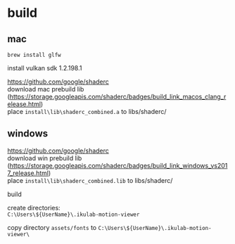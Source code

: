 # build

## mac

`brew install glfw`

install vulkan sdk 1.2.198.1

https://github.com/google/shaderc<br>
download mac prebuild lib (https://storage.googleapis.com/shaderc/badges/build_link_macos_clang_release.html)<br>
place `install\lib\shaderc_combined.a` to libs/shaderc/

## windows

https://github.com/google/shaderc<br>
download win prebuild lib (https://storage.googleapis.com/shaderc/badges/build_link_windows_vs2017_release.html)<br>
place `install\lib\shaderc_combined.lib` to libs/shaderc/

build

create directories:<br>
`C:\Users\${UserName}\.ikulab-motion-viewer`<br>

copy directory `assets/fonts` to `C:\Users\${UserName}\.ikulab-motion-viewer\`
